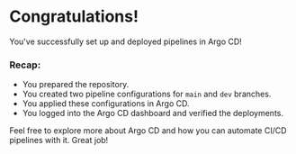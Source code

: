 # Congratulations!

You've successfully set up and deployed pipelines in Argo CD!

### Recap:
- You prepared the repository.
- You created two pipeline configurations for `main` and `dev` branches.
- You applied these configurations in Argo CD.
- You logged into the Argo CD dashboard and verified the deployments.

Feel free to explore more about Argo CD and how you can automate CI/CD pipelines with it. Great job!
